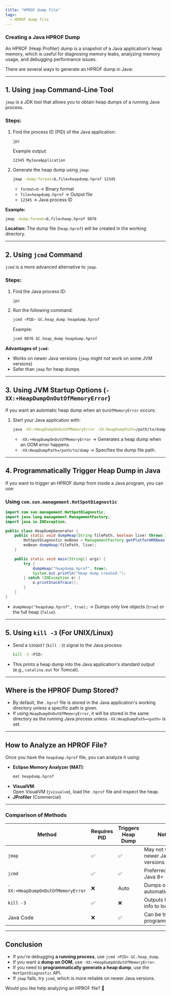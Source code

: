 ```yaml
---
title: "HPROF dump file"
tags:
  - HPROF dump file
---
```


### Creating a Java HPROF Dump

An HPROF (Heap Profiler) dump is a snapshot of a Java application's heap memory, which is useful for diagnosing memory leaks, analyzing memory usage, and debugging performance issues.

There are several ways to generate an HPROF dump in Java:

---

## **1. Using `jmap` Command-Line Tool**
`jmap` is a JDK tool that allows you to obtain heap dumps of a running Java process.

### **Steps:**
1. Find the process ID (PID) of the Java application:
   ```sh
   jps
   ```
   Example output:
   ```
   12345 MyJavaApplication
   ```
   
2. Generate the heap dump using `jmap`:
   ```sh
   jmap -dump:format=b,file=heapdump.hprof 12345
   ```
   - `format=b` → Binary format
   - `file=heapdump.hprof` → Output file
   - `12345` → Java process ID

**Example:**
```sh
jmap -dump:format=b,file=heap.hprof 9876
```

**Location:** The dump file (`heap.hprof`) will be created in the working directory.

---

## **2. Using `jcmd` Command**
`jcmd` is a more advanced alternative to `jmap`.

### **Steps:**
1. Find the Java process ID:
   ```sh
   jps
   ```
   
2. Run the following command:
   ```sh
   jcmd <PID> GC.heap_dump heapdump.hprof
   ```
   Example:
   ```sh
   jcmd 9876 GC.heap_dump heapdump.hprof
   ```

**Advantages of `jcmd`:**
- Works on newer Java versions (`jmap` might not work on some JVM versions)
- Safer than `jmap` for heap dumps

---

## **3. Using JVM Startup Options (`-XX:+HeapDumpOnOutOfMemoryError`)**
If you want an automatic heap dump when an `OutOfMemoryError` occurs:

1. Start your Java application with:
   ```sh
   java -XX:+HeapDumpOnOutOfMemoryError -XX:HeapDumpPath=/path/to/dump MyJavaApplication
   ```
   - `-XX:+HeapDumpOnOutOfMemoryError` → Generates a heap dump when an OOM error happens.
   - `-XX:HeapDumpPath=/path/to/dump` → Specifies the dump file path.

---

## **4. Programmatically Trigger Heap Dump in Java**
If you want to trigger an HPROF dump from inside a Java program, you can use:

### **Using `com.sun.management.HotSpotDiagnostic`**
```java
import com.sun.management.HotSpotDiagnostic;
import java.lang.management.ManagementFactory;
import java.io.IOException;

public class HeapDumpGenerator {
    public static void dumpHeap(String filePath, boolean live) throws IOException {
        HotSpotDiagnostic mxBean = ManagementFactory.getPlatformMXBean(HotSpotDiagnostic.class);
        mxBean.dumpHeap(filePath, live);
    }

    public static void main(String[] args) {
        try {
            dumpHeap("heapdump.hprof", true);
            System.out.println("Heap dump created.");
        } catch (IOException e) {
            e.printStackTrace();
        }
    }
}
```
- `dumpHeap("heapdump.hprof", true);` → Dumps only live objects (`true`) or the full heap (`false`).

---

## **5. Using `kill -3` (For UNIX/Linux)**
- Send a `SIGQUIT` (`kill -3`) signal to the Java process:
  ```sh
  kill -3 <PID>
  ```
- This prints a heap dump into the Java application's standard output (e.g., `catalina.out` for Tomcat).

---

## **Where is the HPROF Dump Stored?**
- By default, the `.hprof` file is stored in the Java application's working directory unless a specific path is given.
- If using `HeapDumpOnOutOfMemoryError`, it will be stored in the same directory as the running Java process unless `-XX:HeapDumpPath=<path>` is set.

---

## **How to Analyze an HPROF File?**
Once you have the `heapdump.hprof` file, you can analyze it using:
- **Eclipse Memory Analyzer (MAT)**:  
  ```sh
  mat heapdump.hprof
  ```
- **VisualVM**:  
  Open VisualVM (`jvisualvm`), load the `.hprof` file and inspect the heap.
- **JProfiler** (Commercial)

---

### **Comparison of Methods**
| Method | Requires PID | Triggers Heap Dump | Notes |
|--------|-------------|-------------------|-------|
| `jmap` | ✅ | ✅ | May not work in newer Java versions |
| `jcmd` | ✅ | ✅ | Preferred for Java 8+ |
| `-XX:+HeapDumpOnOutOfMemoryError` | ❌ | Auto | Dumps on OOM automatically |
| `kill -3` | ✅ | ❌ | Outputs heap info to logs |
| Java Code | ❌ | ✅ | Can be triggered programmatically |

---

## **Conclusion**
- If you're debugging **a running process**, use `jcmd <PID> GC.heap_dump`.
- If you want a **dump on OOM**, use `-XX:+HeapDumpOnOutOfMemoryError`.
- If you need to **programmatically generate a heap dump**, use the `HotSpotDiagnostic` API.
- If `jmap` fails, try `jcmd`, which is more reliable on newer Java versions.

Would you like help analyzing an HPROF file? 🚀
